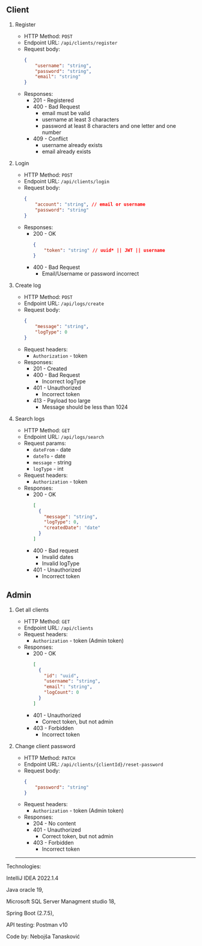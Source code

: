 ## Client

1. Register
    - HTTP Method: `POST`
    - Endpoint URL: `/api/clients/register`
    - Request body:
        ```json
        {
            "username": "string",
            "password": "string",
            "email": "string"
        }
        ```
    - Responses:
        - 201 - Registered
        - 400 - Bad Request
            - email must be valid
            - username at least 3 characters
            - password at least 8 characters and one letter and one number
        - 409 - Conflict
            - username already exists
            - email already exists

2. Login 
    - HTTP Method: `POST`
    - Endpoint URL: `/api/clients/login`
    - Request body:
        ```json
        {
            "account": "string", // email or username
            "password": "string"
        }
        ```
    - Responses:
        - 200 - OK
            ```json
            {
                "token": "string" // uuid* || JWT || username
            }
            ```
        - 400 - Bad Request
            - Email/Username or password incorrect

3. Create log
    - HTTP Method: `POST`
    - Endpoint URL: `/api/logs/create`
    - Request body:
        ```json
        {
            "message": "string",
            "logType": 0
        }
        ```
    - Request headers:
        - `Authorization` - token
    - Responses:
        - 201 - Created
        - 400 - Bad Request
            - Incorrect logType
        - 401 - Unauthorized
            - Incorrect token
        - 413 - Payload too large
            - Message should be less than 1024

4. Search logs
    - HTTP Method: `GET`
    - Endpoint URL: `/api/logs/search`
    - Request params:
        - `dateFrom` - date
        - `dateTo` - date
        - `message` - string
        - `logType` - int
    - Request headers:
        - `Authorization` - token
    - Responses:
        - 200 - OK
            ```json
            [
              {
                "message": "string",
                "logType": 0,
                "createdDate": "date"
              }  
            ]
            ```
        - 400 - Bad request
            - Invalid dates
            - Invalid logType
        - 401 - Unauthorized
            - Incorrect token

<div style="page-break-after: always;"></div>

## Admin

1. Get all clients
    - HTTP Method: `GET`
    - Endpoint URL: `/api/clients`
    - Request headers:
        - `Authorization` - token (Admin token)
    - Responses:
        - 200 - OK
            ```json
            [
              {
                "id": "uuid",
                "username": "string",
                "email": "string",
                "logCount": 0
              }  
            ]
            ```
        - 401 - Unauthorized
            - Correct token, but not admin
        - 403 - Forbidden
            - Incorrect token

2. Change client password
    - HTTP Method: `PATCH`
    - Endpoint URL: `/api/clients/{clientId}/reset-password`
    - Request body:
        ```json
        {
            "password": "string"
        }
        ```
    - Request headers:
        - `Authorization` - token (Admin token)
    - Responses:
        - 204 - No content
        - 401 - Unauthorized
            - Correct token, but not admin
        - 403 - Forbidden
            - Incorrect token
            
   ______________________________________________________________________________         
            
Technologies:

IntelliJ IDEA 2022.1.4

Java oracle 19,

Microsoft SQL Server Managment studio 18,

Spring Boot (2.7.5),

API testing: Postman v10

Code by: Nebojša Tanasković
